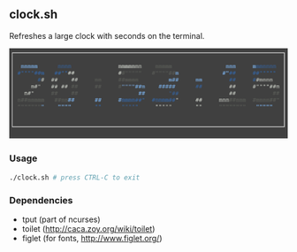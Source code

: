 ## clock.sh

Refreshes a large clock with seconds on the terminal.

![Screenshot](/screenshots/clock-sh.png?raw=true "Screenshot")

### Usage

```bash
./clock.sh # press CTRL-C to exit
```
### Dependencies

- tput (part of ncurses)
- toilet (http://caca.zoy.org/wiki/toilet)
- figlet (for fonts, http://www.figlet.org/)
